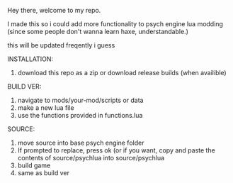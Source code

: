 Hey there, welcome to my repo.

I made this so i could add more functionality to psych engine lua modding (since some people don't wanna learn haxe, understandable.)

this will be updated freqently i guess

INSTALLATION:

1. download this repo as a zip or download release builds (when availible)

BUILD VER:

1. navigate to mods/your-mod/scripts or data
2. make a new lua file
3. use the functions provided in functions.lua

SOURCE:

1. move source into base psych engine folder
2. If prompted to replace, press ok (or if you want, copy and paste the contents of source/psychlua into source/psychlua
3. build game
4. same as build ver
